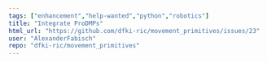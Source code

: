 ```yaml
---
tags: ["enhancement","help-wanted","python","robotics"]
title: "Integrate ProDMPs"
html_url: "https://github.com/dfki-ric/movement_primitives/issues/23"
user: "AlexanderFabisch"
repo: "dfki-ric/movement_primitives"
---
```


